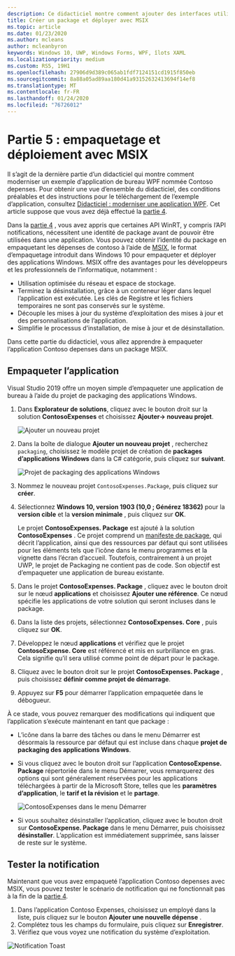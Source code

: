```yaml
---
description: Ce didacticiel montre comment ajouter des interfaces utilisateur en XAML UWP, créer des packages MSIX et intégrer d’autres composants modernes à votre application WPF.
title: Créer un package et déployer avec MSIX
ms.topic: article
ms.date: 01/23/2020
ms.author: mcleans
author: mcleanbyron
keywords: Windows 10, UWP, Windows Forms, WPF, îlots XAML
ms.localizationpriority: medium
ms.custom: RS5, 19H1
ms.openlocfilehash: 27906d9d389c065ab1fdf7124151cd1915f850eb
ms.sourcegitcommit: 8a88a05ad89aa180d41a93152632413694f14ef8
ms.translationtype: MT
ms.contentlocale: fr-FR
ms.lasthandoff: 01/24/2020
ms.locfileid: "76726012"
---
```

# <a name="part-5-package-and-deploy-with-msix"></a>Partie 5 : empaquetage et déploiement avec MSIX

Il s’agit de la dernière partie d’un didacticiel qui montre comment moderniser un exemple d’application de bureau WPF nommée Contoso depenses. Pour obtenir une vue d’ensemble du didacticiel, des conditions préalables et des instructions pour le téléchargement de l’exemple d’application, consultez [Didacticiel : moderniser une application WPF](modernize-wpf-tutorial.md). Cet article suppose que vous avez déjà effectué la [partie 4](modernize-wpf-tutorial-4.md).

Dans la [partie 4](modernize-wpf-tutorial-4.md) , vous avez appris que certaines API WinRT, y compris l’API notifications, nécessitent une identité de package avant de pouvoir être utilisées dans une application. Vous pouvez obtenir l’identité du package en empaquetant les dépenses de contoso à l’aide de [MSIX](https://docs.microsoft.com/windows/msix), le format d’empaquetage introduit dans Windows 10 pour empaqueter et déployer des applications Windows. MSIX offre des avantages pour les développeurs et les professionnels de l’informatique, notamment :

- Utilisation optimisée du réseau et espace de stockage.
- Terminez la désinstallation, grâce à un conteneur léger dans lequel l’application est exécutée. Les clés de Registre et les fichiers temporaires ne sont pas conservés sur le système.
- Découple les mises à jour du système d’exploitation des mises à jour et des personnalisations de l’application.
- Simplifie le processus d’installation, de mise à jour et de désinstallation.

Dans cette partie du didacticiel, vous allez apprendre à empaqueter l’application Contoso depenses dans un package MSIX.

## <a name="package-the-application"></a>Empaqueter l’application

Visual Studio 2019 offre un moyen simple d’empaqueter une application de bureau à l’aide du projet de packaging des applications Windows. 

1. Dans **Explorateur de solutions**, cliquez avec le bouton droit sur la solution **ContosoExpenses** et choisissez **Ajouter-> nouveau projet**.

    ![Ajouter un nouveau projet](images/wpf-modernize-tutorial/AddNewProject.png)

3. Dans la boîte de dialogue **Ajouter un nouveau projet** , recherchez `packaging`, choisissez le modèle projet de création de **packages d’applications Windows** dans la C# catégorie, puis cliquez sur **suivant**.

    ![Projet de packaging des applications Windows](images/wpf-modernize-tutorial/WAP.png)

4. Nommez le nouveau projet `ContosoExpenses.Package`, puis cliquez sur **créer**.

5. Sélectionnez **Windows 10, version 1903 (10,0 ; Générez 18362)** pour la **version cible** et la **version minimale** , puis cliquez sur **OK**.

    Le projet **ContosoExpenses. Package** est ajouté à la solution **ContosoExpenses** . Ce projet comprend un [manifeste de package](https://docs.microsoft.com/uwp/schemas/appxpackage/uapmanifestschema/schema-root), qui décrit l’application, ainsi que des ressources par défaut qui sont utilisées pour les éléments tels que l’icône dans le menu programmes et la vignette dans l’écran d’accueil. Toutefois, contrairement à un projet UWP, le projet de Packaging ne contient pas de code. Son objectif est d’empaqueter une application de bureau existante.

6. Dans le projet **ContosoExpenses. Package** , cliquez avec le bouton droit sur le nœud **applications** et choisissez **Ajouter une référence**. Ce nœud spécifie les applications de votre solution qui seront incluses dans le package.

6. Dans la liste des projets, sélectionnez **ContosoExpenses. Core** , puis cliquez sur **OK**.

7. Développez le nœud **applications** et vérifiez que le projet **ContosoExpense. Core** est référencé et mis en surbrillance en gras. Cela signifie qu’il sera utilisé comme point de départ pour le package.

8. Cliquez avec le bouton droit sur le projet **ContosoExpenses. Package** , puis choisissez **définir comme projet de démarrage**.

9. Appuyez sur **F5** pour démarrer l’application empaquetée dans le débogueur.

À ce stade, vous pouvez remarquer des modifications qui indiquent que l’application s’exécute maintenant en tant que package :

- L’icône dans la barre des tâches ou dans le menu Démarrer est désormais la ressource par défaut qui est incluse dans chaque **projet de packaging des applications Windows**.
- Si vous cliquez avec le bouton droit sur l’application **ContosoExpense. Package** répertoriée dans le menu Démarrer, vous remarquerez des options qui sont généralement réservées pour les applications téléchargées à partir de la Microsoft Store, telles que les **paramètres d’application**, le **tarif et la révision** et le **partage**.

    ![ContosoExpenses dans le menu Démarrer](images/wpf-modernize-tutorial/StartMenu.png)

- Si vous souhaitez désinstaller l’application, cliquez avec le bouton droit sur **ContosoExpense. Package** dans le menu Démarrer, puis choisissez **désinstaller**. L’application est immédiatement supprimée, sans laisser de reste sur le système.

## <a name="test-the-notification"></a>Tester la notification

Maintenant que vous avez empaqueté l’application Contoso depenses avec MSIX, vous pouvez tester le scénario de notification qui ne fonctionnait pas à la fin de la [partie 4](modernize-wpf-tutorial-4.md).

1. Dans l’application Contoso Expenses, choisissez un employé dans la liste, puis cliquez sur le bouton **Ajouter une nouvelle dépense** .
2. Complétez tous les champs du formulaire, puis cliquez sur **Enregistrer**.
3. Vérifiez que vous voyez une notification du système d’exploitation.

![Notification Toast](images/wpf-modernize-tutorial/ToastNotification.png)
